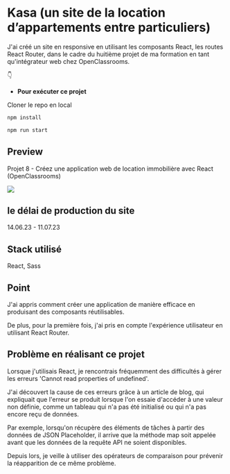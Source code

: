 # Kasa (un site de la location d’appartements entre particuliers)

<p>J'ai créé un site en responsive en utilisant les composants React, les routes React Router, dans le cadre du huitième projet de ma formation en tant qu'intégrateur web chez OpenClassrooms.</p>
<p>  👇 </p>
<a href=></a>

* **Pour exécuter ce projet**
<p>Cloner le repo en local</p>

```bash
npm install

npm run start
```
  
## Preview

Projet 8 - Créez une application web de location immobilière avec React (OpenClassrooms)

<img src="https://i.ibb.co/y529J7P/kasa.webp" />

## le délai de production du site
14.06.23 - 11.07.23

## Stack utilisé
React, Sass

## Point
<p>J'ai appris comment créer une application de manière efficace en produisant des composants réutilisables. </p>
<p>De plus, pour la première fois, j'ai pris en compte l'expérience utilisateur en utilisant React Router.</p>

## Problème en réalisant ce projet
<p>Lorsque j'utilisais React, je rencontrais fréquemment des difficultés à gérer les erreurs 'Cannot read properties of undefined'. </p>
<p>J'ai découvert la cause de ces erreurs grâce à un article de blog, qui expliquait que l'erreur se produit lorsque l'on essaie d'accéder à une valeur non définie, comme un tableau qui n'a pas été initialisé ou qui n'a pas encore reçu de données. </p>
<p>Par exemple, lorsqu'on récupère des éléments de tâches à partir des données de JSON Placeholder, il arrive que la méthode map soit appelée avant que les données de la requête API ne soient disponibles. </p>
<p>Depuis lors, je veille à utiliser des opérateurs de comparaison pour prévenir la réapparition de ce même problème.</p>
